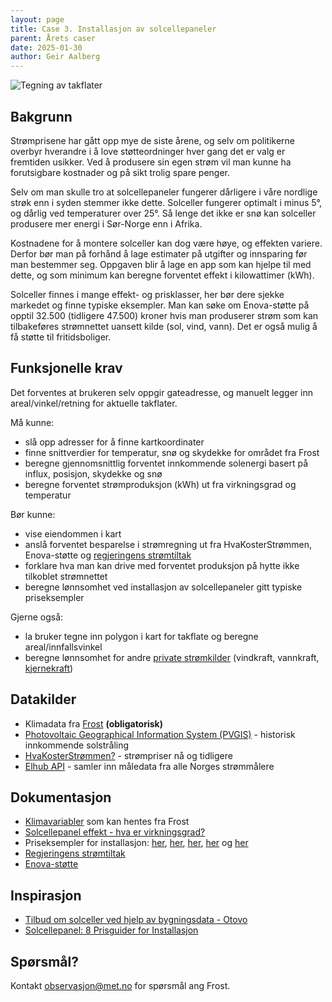 ```yaml
---
layout: page
title: Case 3. Installasjon av solcellepaneler
parent: Årets caser
date: 2025-01-30
author: Geir Aalberg
---
```



![Tegning av takflater](https://datalandsbyen.norge.no/assets/uploads/files/1645011766071-otovo_ditt_tilbud_takflater_2022-02-08-11_20_58.png)


## Bakgrunn

Strømprisene har gått opp mye de siste årene, og selv om politikerne overbyr
hverandre i å love støtteordninger hver gang det er valg er fremtiden usikker.
Ved å produsere sin egen strøm vil man kunne ha forutsigbare kostnader og på
sikt trolig spare penger.

Selv om man skulle tro at solcellepaneler fungerer dårligere i våre nordlige
strøk enn i syden stemmer ikke dette. Solceller fungerer optimalt i minus 5°, og
dårlig ved temperaturer over 25°. Så lenge det ikke er snø kan solceller produsere
mer energi i Sør-Norge enn i Afrika.

Kostnadene for å montere solceller kan dog være høye, og effekten variere.
Derfor bør man på forhånd å lage estimater på utgifter og innsparing før man bestemmer seg.
Oppgaven blir å lage en app som kan hjelpe til med dette, og som minimum kan
beregne forventet effekt i kilowattimer (kWh).

Solceller finnes i mange effekt- og prisklasser, her bør dere sjekke markedet og finne
typiske eksempler.
Man kan søke om Enova-støtte på opptil 32.500 (tidligere 47.500) kroner hvis
man produserer strøm som kan tilbakeføres strømnettet uansett kilde (sol, vind, vann).
Det er også mulig å få støtte til fritidsboliger.

## Funksjonelle krav

Det forventes at brukeren selv oppgir gateadresse, og manuelt legger inn
areal/vinkel/retning for aktuelle takflater.

Må kunne:

- slå opp adresser for å finne kartkoordinater
- finne snittverdier for temperatur, snø og skydekke for området fra Frost
- beregne gjennomsnittlig forventet innkommende solenergi basert på influx, posisjon, skydekke og snø
- beregne forventet strømproduksjon (kWh) ut fra virkningsgrad og temperatur


Bør kunne:

- vise eiendommen i kart
- anslå forventet besparelse i strømregning ut fra HvaKosterStrømmen, Enova-støtte og [regjeringens strømtiltak](https://www.regjeringen.no/no/tema/energi/regjeringens-stromtiltak/id2900232/)
- forklare hva man kan drive med forventet produksjon på hytte ikke tilkoblet strømnettet
- beregne lønnsomhet ved installasjon av solcellepaneler gitt typiske priseksempler

Gjerne også:

- la bruker tegne inn polygon i kart for takflate og beregne areal/innfallsvinkel
- beregne lønnsomhet for andre [private strømkilder](https://www.enova.no/privat/alle-energitiltak/solenergi/solcelleanlegg/) (vindkraft, vannkraft, [kjernekraft](https://allthatsinteresting.com/david-hahn))

## Datakilder

- Klimadata fra [Frost](https://frost-beta.met.no/) **(obligatorisk)**
- [Photovoltaic Geographical Information System (PVGIS)](https://joint-research-centre.ec.europa.eu/photovoltaic-geographical-information-system-pvgis_en) - historisk innkommende solstråling
- [HvaKosterStrømmen?](https://www.hvakosterstrommen.no/strompris-api) - strømpriser nå og tidligere
- [Elhub API](https://tadata.no/providers/c6a9cb66-8b97-4b46-91c2-8225895f514b) - samler inn måledata fra alle Norges strømmålere

## Dokumentasjon

- [Klimavariabler](./klima) som kan hentes fra Frost
- [Solcellepanel effekt - hva er virkningsgrad?](https://www.otovo.no/blog/solcellepanel-solceller/solceller-norge-virkningsgrad/)
- Priseksempler for installasjon: [her](https://www.fjordkraft.no/solcellepanel/solcellepanel-pris/), [her](https://prisnorge.no/2025/01/11/solcellepanel-8-prisguider-for-installasjon/), [her](https://www.solsmart.no/pris/solcellepanel), [her](https://www.boligsmart.no/pris/solcellepanel-tak) og [her](https://solceller.no/panel-pris)
- [Regjeringens strømtiltak](https://www.regjeringen.no/no/tema/energi/regjeringens-stromtiltak/id2900232/)
- [Enova-støtte](https://www.enova.no/privat/alle-energitiltak/solenergi/solcelleanlegg/)

## Inspirasjon

- [Tilbud om solceller ved hjelp av bygningsdata - Otovo](https://datalandsbyen.norge.no/topic/150/tilbud-om-solceller-ved-hjelp-av-bygningsdata-otovo)
- [Solcellepanel: 8 Prisguider for Installasjon](https://prisnorge.no/2025/01/11/solcellepanel-8-prisguider-for-installasjon/)

## Spørsmål?

Kontakt <a href="mailto:observasjon@met.no">observasjon@met.no</a> for spørsmål ang Frost.
